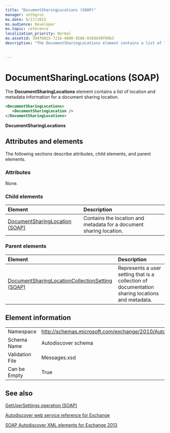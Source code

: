 ```yaml
---
title: "DocumentSharingLocations (SOAP)"
manager: sethgros
ms.date: 9/17/2015
ms.audience: Developer
ms.topic: reference
localization_priority: Normal
ms.assetid: 394f6015-721b-4800-9286-039d430f09b3
description: "The DocumentSharingLocations element contains a list of location and metadata information for a document sharing location."
 
 
---
```


# DocumentSharingLocations (SOAP)

The **DocumentSharingLocations** element contains a list of location and metadata information for a document sharing location. 
  
```XML
<DocumentSharingLocations>
   <DocumentSharingLocation />
</DocumentSharingLocations>
```

 **DocumentSharingLocations**
## Attributes and elements

The following sections describe attributes, child elements, and parent elements.
  
### Attributes

None.
  
### Child elements

|**Element**|**Description**|
|:-----|:-----|
|[DocumentSharingLocation (SOAP)](documentsharinglocation-soap.md) <br/> |Contains the location and metadata for a document sharing location.  <br/> |
   
### Parent elements

|**Element**|**Description**|
|:-----|:-----|
|[DocumentSharingLocationCollectionSetting (SOAP)](documentsharinglocationcollectionsetting-soap.md) <br/> |Represents a user setting that is a collection of documentation sharing locations and metadata.  <br/> |
   
## Element information

|||
|:-----|:-----|
|Namespace  <br/> |http://schemas.microsoft.com/exchange/2010/Autodiscover  <br/> |
|Schema Name  <br/> |Autodiscover schema  <br/> |
|Validation File  <br/> |Messages.xsd  <br/> |
|Can be Empty  <br/> |True  <br/> |
   
## See also



[GetUserSettings operation (SOAP)](getusersettings-operation-soap.md)


[Autodiscover web service reference for Exchange](autodiscover-web-service-reference-for-exchange.md)
  
[SOAP Autodiscover XML elements for Exchange 2013](soap-autodiscover-xml-elements-for-exchange-2013.md)

